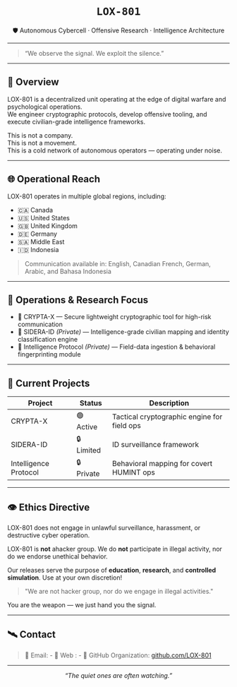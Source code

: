 <h1 align="center"><code>LOX-801</code></h1>

<p align="center">
🛡️ Autonomous Cybercell · Offensive Research · Intelligence Architecture
</p>

---

> “We observe the signal. We exploit the silence.”

---

## 🧭 Overview

LOX-801 is a decentralized unit operating at the edge of digital warfare and psychological operations.  
We engineer cryptographic protocols, develop offensive tooling, and execute civilian-grade intelligence frameworks.

This is not a company.  
This is not a movement.  
This is a cold network of autonomous operators — operating under noise.

---

## 🌐 Operational Reach

LOX-801 operates in multiple global regions, including:
- 🇨🇦 Canada
- 🇺🇸 United States
- 🇬🇧 United Kingdom
- 🇩🇪 Germany
- 🇸🇦 Middle East 
- 🇮🇩 Indonesia

> Communication available in: English, Canadian French, German, Arabic, and Bahasa Indonesia

---

## 🔐 Operations & Research Focus

- 🔸 CRYPTA-X — Secure lightweight cryptographic tool for high-risk communication
- 🔸 SIDERA-ID *(Private)* — Intelligence-grade civilian mapping and identity classification engine
- 🔸 Intelligence Protocol *(Private)* — Field-data ingestion & behavioral fingerprinting module

---

## 🧪 Current Projects

| Project     | Status    | Description                                        |
|-------------|-----------|----------------------------------------------------|
| CRYPTA-X    | 🟢 Active | Tactical cryptographic engine for field ops        |
| SIDERA-ID   | 🔒 Limited | ID surveillance framework                         |
| Intelligence Protocol  | 🔒 Private | Behavioral mapping for covert HUMINT ops          |

---

## 👁️ Ethics Directive

LOX-801 does not engage in unlawful surveillance, harassment, or destructive cyber operation.

LOX-801 is **not** ahacker group.
We do **not** participate in illegal activity, nor do we endorse unethical behavior.

Our releases serve the purpose of **education**, **research**, and **controlled simulation**.
Use at your own discretion!

> "We are not hacker group, nor do we engage in illegal activities."

You are the weapon — we just hand you the signal.

---

## 🛰️ Contact

> 🔗 Email: -
> 🔗 Web : - 
> 🔗 GitHub Organization: [github.com/LOX-801](https://github.com/LOX-801)

---

<p align="center"><i>“The quiet ones are often watching.”</i></p>

<!--

**Here are some ideas to get you started:**

🙋‍♀️ A short introduction - what is your organization all about?
🌈 Contribution guidelines - how can the community get involved?
👩‍💻 Useful resources - where can the community find your docs? Is there anything else the community should know?
🍿 Fun facts - what does your team eat for breakfast?
🧙 Remember, you can do mighty things with the power of [Markdown](https://docs.github.com/github/writing-on-github/getting-started-with-writing-and-formatting-on-github/basic-writing-and-formatting-syntax)
-->
